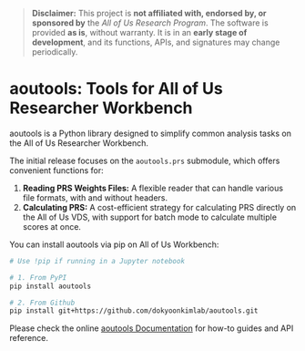 > **Disclaimer:** This project is **not affiliated with, endorsed by, or
> sponsored by** the *All of Us Research Program*. The software is provided **as
> is**, without warranty. It is in an **early stage of development**, and its
> functions, APIs, and signatures may change periodically.

# aoutools: Tools for All of Us Researcher Workbench

aoutools is a Python library designed to simplify common analysis tasks on the
All of Us Researcher Workbench.

The initial release focuses on the `aoutools.prs` submodule, which offers
convenient functions for:

1.  **Reading PRS Weights Files:** A flexible reader that can handle various
    file formats, with and without headers.
2.  **Calculating PRS:** A cost-efficient strategy for calculating PRS directly
    on the All of Us VDS, with support for batch mode to calculate multiple
    scores at once.

You can install aoutools via pip on All of Us Workbench:

```bash
# Use !pip if running in a Jupyter notebook

# 1. From PyPI
pip install aoutools

# 2. From Github
pip install git+https://github.com/dokyoonkimlab/aoutools.git
```

Please check the online [aoutools
Documentation](https://aoutools.readthedocs.io) for how-to guides and API
reference.
